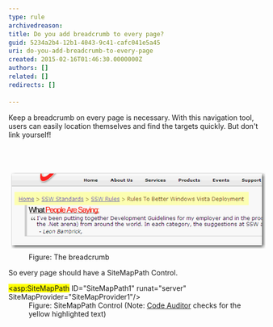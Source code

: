 ```yaml
---
type: rule
archivedreason: 
title: Do you add breadcrumb to every page?
guid: 5234a2b4-12b1-4043-9c41-cafc041e5a45
uri: do-you-add-breadcrumb-to-every-page
created: 2015-02-16T01:46:30.0000000Z
authors: []
related: []
redirects: []

---
```



<p>Keep a breadcrumb on every page is necessary. With this navigation tool,
 users can easily location themselves and find the targets quickly. But 
don't link yourself!</p>
<br><excerpt class='endintro'></excerpt><br>
<dl class="image"><dt> 
      <img alt="add breadcrumb to the top of the page" src="../../assets/WebsiteLayout_Breadcrumb_1.gif" style="margin:5px;" />
   </dt><dd>Figure: The breadcrumb</dd></dl><p>So every page should have a SiteMapPath Control.</p><dl class="code"><dt> 
      <span style="background-color:yellow;">&lt;asp:SiteMapPath</span> ID="SiteMapPath1" runat="server" SiteMapProvider="SiteMapProvider1"/&gt; </dt><dd>Figure: SiteMapPath Control (Note: 
      <a href="http://www.ssw.com.au/ssw/redirect/ssw/CodeAuditor.htm">Code Auditor</a> checks for the yellow highlighted text)</dd></dl>


